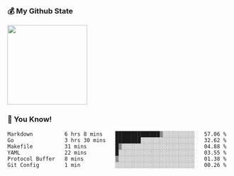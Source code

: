 ### :moneybag: My Github State

<img height="180em" src="https://github-readme-stats.vercel.app/api?username=G-Asura&show_icons=true&hide_border=true&count_private=true&include_all_commits=true" />

### :pill: You Know!
<!--START_SECTION:waka-->

```text
Markdown          6 hrs 8 mins    ██████████████▒░░░░░░░░░░   57.06 %
Go                3 hrs 30 mins   ████████░░░░░░░░░░░░░░░░░   32.62 %
Makefile          31 mins         █▒░░░░░░░░░░░░░░░░░░░░░░░   04.88 %
YAML              22 mins         █░░░░░░░░░░░░░░░░░░░░░░░░   03.55 %
Protocol Buffer   8 mins          ▒░░░░░░░░░░░░░░░░░░░░░░░░   01.38 %
Git Config        1 min           ░░░░░░░░░░░░░░░░░░░░░░░░░   00.26 %
```

<!--END_SECTION:waka-->

<!--
**G-Asura/G-Asura** is a ✨ _special_ ✨ repository because its `README.md` (this file) appears on your GitHub profile.

Here are some ideas to get you started:

- 🔭 I’m currently working on ...
- 🌱 I’m currently learning ...
- 👯 I’m looking to collaborate on ...
- 🤔 I’m looking for help with ...
- 💬 Ask me about ...
- 📫 How to reach me: ...
- 😄 Pronouns: ...
- ⚡ Fun fact: ...
-->
